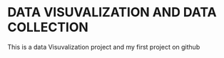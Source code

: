 # DATA VISUVALIZATION AND DATA COLLECTION
This is a data Visuvalization project and my first project on github

